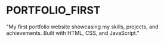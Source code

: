 # PORTFOLIO_FIRST
"My first portfolio website showcasing my skills, projects, and achievements. Built with HTML, CSS, and JavaScript."
